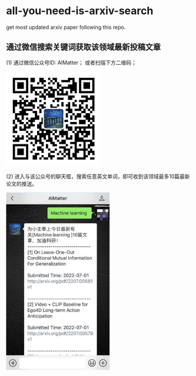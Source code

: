 # all-you-need-is-arxiv-search
get most updated arxiv paper following this repo.


## 通过微信搜索关键词获取该领域最新投稿文章

(1) 通过微信公众号ID: AIMatter； 或者扫描下方二维码；

![avatar](./pics/wechat_qr_code.jpg)



(2) 进入与该公众号的聊天框，搜索任意英文单词，即可收到该领域最多10篇最新论文的推送。


![avatar](./pics/crop1.jpg)